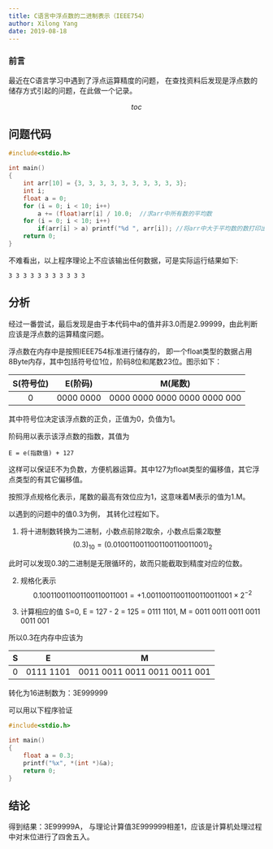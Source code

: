 ```yaml
---
title: C语言中浮点数的二进制表示（IEEE754）
author: Xilong Yang
date: 2019-08-18 
---
```


<div class="abstract">

### 前言

最近在C语言学习中遇到了浮点运算精度的问题， 在查找资料后发现是浮点数的储存方式引起的问题，在此做一个记录。

</div>

$$toc$$

## 问题代码

```c
#include<stdio.h>

int main()
{
    int arr[10] = {3, 3, 3, 3, 3, 3, 3, 3, 3, 3};
    int i;
    float a = 0;
    for (i = 0; i < 10; i++)
        a += (float)arr[i] / 10.0;  //求arr中所有数的平均数
    for (i = 0; i < 10; i++)
        if(arr[i] > a) printf("%d ", arr[i]); //将arr中大于平均数的数打印出来
    return 0;
}

```
不难看出，以上程序理论上不应该输出任何数据，可是实际运行结果如下:
```
3 3 3 3 3 3 3 3 3 3 3
```
## 分析

经过一番尝试，最后发现是由于本代码中a的值并非3.0而是2.99999，由此判断应该是浮点数的运算精度问题。

浮点数在内存中是按照IEEE754标准进行储存的， 即一个float类型的数据占用8Byte内存，其中包括符号位1位，阶码8位和尾数23位。图示如下：

|S(符号位)|E(阶码)|M(尾数)|
|:--:|:--:|:--:|
|0|0000 0000|0000 0000 0000 0000 0000 000|

其中符号位决定该浮点数的正负，正值为0，负值为1。

阶码用以表示该浮点数的指数，其值为

`E = e(指数值) + 127` 

这样可以保证E不为负数，方便机器运算。其中127为float类型的偏移值，其它浮点类型的有其它偏移值。

按照浮点规格化表示，尾数的最高有效位应为1，这意味着M表示的值为1.M。

以遇到的问题中的值0.3为例， 其转化过程如下。

1. 将十进制数转换为二进制，小数点前除2取余，小数点后乘2取整
$$(0.3)_{10} = (0.0100110011001100110011001)_2 $$

此时可以发现0.3的二进制是无限循环的，故而只能截取到精度对应的位数。

2. 规格化表示
$$0.100110011001100110011001=+1.00110011001100110011001\times2^{-2}$$

1. 计算相应的值
S=0, E = 127 - 2 = 125 = 0111 1101, M = 0011 0011 0011 0011 0011 001

所以0.3在内存中应该为

|S|E|M|
|--|--|--|
|0|0111 1101|0011 0011 0011 0011 0011 001|

转化为16进制数为：3E999999

可以用以下程序验证
```c
#include<stdio.h>

int main()
{
    float a = 0.3;
    printf("%x", *(int *)&a);
    return 0;
}
```
## 结论

得到结果：3E99999A， 与理论计算值3E999999相差1，应该是计算机处理过程中对末位进行了四舍五入。
